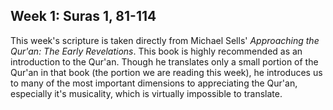 ## Week 1: Suras 1, 81-114

This week's scripture is taken directly from Michael Sells' _Approaching the Qur'an: The Early Revelations_. This book is highly recommended as an introduction to the Qur'an. Though he translates only a small portion of the Qur'an in that book \(the portion we are reading this week\), he introduces us to many of the most important dimensions to appreciating the Qur'an, especially it's musicality, which is virtually impossible to translate.

